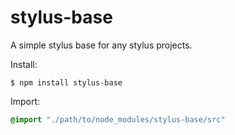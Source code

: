 # stylus-base
A simple stylus base for any stylus projects.

Install:
```shell
$ npm install stylus-base
```

Import:
```css
@import "./path/to/node_modules/stylus-base/src"
```
